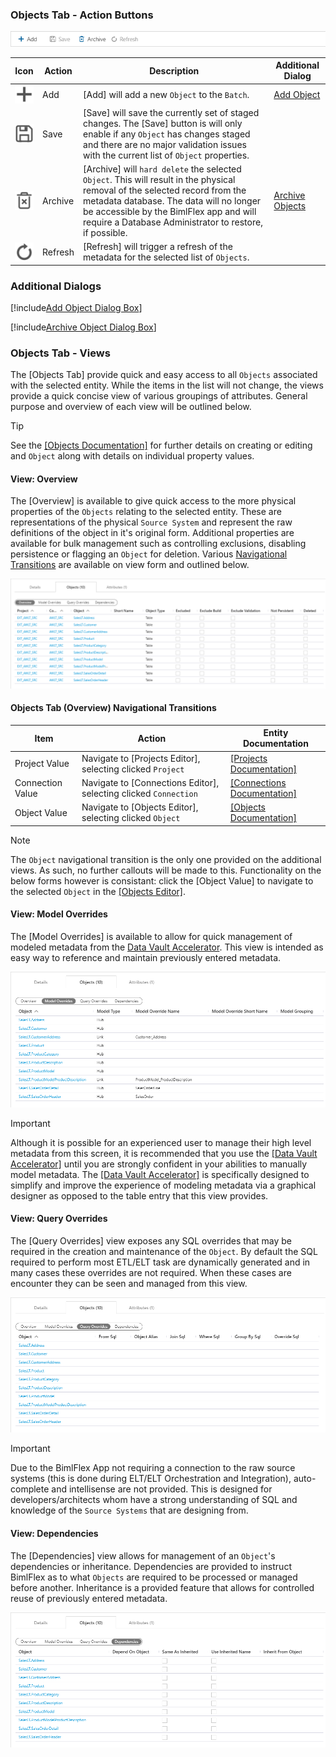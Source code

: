 ### Objects Tab - Action Buttons

![BimlFlex App - Batches - Objects Tab - Actions](images/bimlflex-app-tab-objects-actions.png "BimlFlex App - Batches - Objects Tab - Actions")

|Icon|Action|Description|Additional Dialog|
|-|-|-|-|
|<div class="icon-col m-5" style="width:30px; height:30px;background:#EEE;"><img src="images/svg-icons/add.svg" /></div>|<span class="nowrap-col m-5">Add</span>|[Add] will add a new `Object` to the `Batch`.|[Add Object](#Add-Object-Dialog-Box)|
|<div class="icon-col m-5" style="width:30px; height:30px;background:#EEE;"><img src="images/svg-icons/save.svg" /></div>|<span class="nowrap-col m-5">Save</span>|[Save] will save the currently set of staged changes.  The [Save] button is will only enable if any `Object` has changes staged and there are no major validation issues with the current list of `Object` properties.||
|<div class="icon-col m-5" style="width:30px; height:30px;background:#EEE;"><img src="images/svg-icons/archive-delete.svg" /></div>|<span class="nowrap-col m-5">Archive</span>|[Archive] will `hard delete` the selected `Object`.  This will result in the physical removal of the selected record from the metadata database.  The data will no longer be accessible by the BimlFlex app and will require a Database Administrator to restore, if possible.|[Archive Objects](#Archive-Object-Dialog-Box)|
|<div class="icon-col m-5" style="width:30px; height:30px;background:#EEE;"><img src="images/svg-icons/refresh.svg" /></div>|<span class="nowrap-col m-5">Refresh</span>|[Refresh] will trigger a refresh of the metadata for the selected list of `Objects`.||

### Additional Dialogs

[!include[Add Object Dialog Box](_dialog-add-object.md)]

[!include[Archive Object Dialog Box](_dialog-archive-object-list.md)]

### Objects Tab - Views

The [Objects Tab] provide quick and easy access to all `Objects` associated with the selected entity.  While the items in the list will not change, the views provide a quick concise view of various groupings of attributes.  General purpose and overview of each view will be outlined below.

> [!TIP]
> See the [[Objects Documentation]](objects.md) for further details on creating or editing and `Object` along with details on individual property values.

#### View: Overview

The [Overview] is available to give quick access to the more physical properties of the `Objects` relating to the selected entity.  These are representations of the physical `Source System` and represent the raw definitions of the object in it's original form.  Additional properties are available for bulk management such as controlling exclusions, disabling persistence or flagging an `Object` for deletion.  Various [Navigational Transitions](#Objects-Tab-(Overview)-Navigational-Transitions) are available on view form and outlined below.

![Overview View](images/bimlflex-app-tab-objects-view-overview.png "Overview View")  

#### Objects Tab (Overview) Navigational Transitions
|Item|Action|Entity Documentation|
|-|-|-|
|Project Value|Navigate to [Projects Editor], selecting clicked `Project`|[[Projects Documentation]](projects.md)
|Connection Value|Navigate to [Connections Editor], selecting clicked `Connection`|[[Connections Documentation]](connections.md)
|Object Value|Navigate to [Objects Editor], selecting clicked `Object`|[[Objects Documentation]](objects.md)

> [!NOTE]
> The `Object` navigational transition is the only one provided on the additional views.  As such, no further callouts will be made to this.  Functionality on the below forms however is consistant: click the [Object Value] to navigate to the selected `Object` in the [[Objects Editor]](objects.md).

#### View: Model Overrides

The [Model Overrides] is available to allow for quick management of modeled metadata from the [Data Vault Accelerator](data-vault-accelerator.md).  This view is intended as easy way to reference and maintain previously entered metadata.

![Model Overrides View](images/bimlflex-app-tab-objects-view-model-overrides.png "Model Overrides View")  

> [!IMPORTANT]
> Although it is possible for an experienced user to manage their high level metadata from this screen, it is recommended that you use the [[Data Vault Accelerator]](data-vault-accelerator.md) until you are strongly confident in your abilities to manually model metadata.  The [[Data Vault Accelerator]](data-vault-accelerator.md) is specifically designed to simplify and improve the experience of modeling metadata via a graphical designer as opposed to the table entry that this view provides.

#### View: Query Overrides

The [Query Overrides] view exposes any SQL overrides that may be required in the creation and maintenance of the `Object`.  By default the SQL required to perform most ETL/ELT task are dynamically generated and in many cases these overrides are not required.  When these cases are encounter they can be seen and managed from this view.

![Query Overrides View](images/bimlflex-app-tab-objects-view-query-overrides.png "Query Overrides View")  

> [!IMPORTANT]
> Due to the BimlFlex App not requiring a connection to the raw source systems (this is done during ELT/ELT Orchestration and Integration), auto-complete and intellisense are not provided.  This is designed for developers/architects whom have a strong understanding of SQL and knowledge of the `Source Systems` that are designing from.

#### View: Dependencies

The [Dependencies] view allows for management of an `Object`'s dependencies or inheritance.  Dependencies are provided to instruct BimlFlex as to what `Objects` are required to be processed or managed before another.  Inheritance is a provided feature that allows for controlled reuse of previously entered metadata.

![Dependencies View](images/bimlflex-app-tab-objects-view-dependencies.png "Dependencies View")  

[//]: # (TODO: Add Links for Dependencies and Inheritance documentation.)

[//]: # (> [!TIP])

[//]: # (> For more information about dependencies and inheritance refer to the appropriate link\(s\) below:  )

[//]: # (> [Object Dependencies]  - Links to come...  )

[//]: # (> [Object Inheritance]  - Links to come...  )